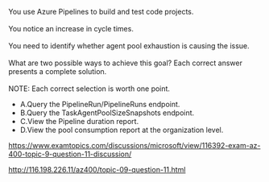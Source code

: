 You use Azure Pipelines to build and test code projects.<br/><br/>You notice an increase in cycle times.<br/><br/>You need to identify whether agent pool exhaustion is causing the issue.<br/><br/>What are two possible ways to achieve this goal? Each correct answer presents a complete solution.<br/><br/>NOTE: Each correct selection is worth one point.<ul><li class="multi-choice-item"><span class="multi-choice-letter" data-choice-letter="A">A.</span>Query the PipelineRun/PipelineRuns endpoint.</li><li class="multi-choice-item correct-hidden"><span class="multi-choice-letter" data-choice-letter="B">B.</span>Query the TaskAgentPoolSizeSnapshots endpoint.</li><li class="multi-choice-item"><span class="multi-choice-letter" data-choice-letter="C">C.</span>View the Pipeline duration report.</li><li class="multi-choice-item correct-hidden"><span class="multi-choice-letter" data-choice-letter="D">D.</span>View the pool consumption report at the organization level.</li></ul><p><a href="https://www.examtopics.com/discussions/microsoft/view/116392-exam-az-400-topic-9-question-11-discussion/">https://www.examtopics.com/discussions/microsoft/view/116392-exam-az-400-topic-9-question-11-discussion/</a></p><p><a href="http://116.198.226.11/az400/topic-09-question-11.html">http://116.198.226.11/az400/topic-09-question-11.html</a></p><script src="https://giscus.app/client.js"                    data-repo="azsamples/az204"                    data-repo-id="R_kgDOMRXzDQ"                    data-category="General"                    data-category-id="DIC_kwDOMRXzDc4Cgi27"                    data-mapping="pathname"                    data-strict="0"                    data-reactions-enabled="0"                    data-emit-metadata="0"                    data-input-position="bottom"                    data-theme="preferred_color_scheme"                    data-lang="en"                    crossorigin="anonymous"                    async>                    </script>